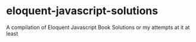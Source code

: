 # eloquent-javascript-solutions
A compilation of Eloquent Javascript Book Solutions or my attempts at it at least
